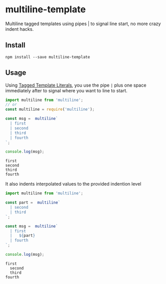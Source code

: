 # multiline-template

Multiline tagged templates using pipes | to signal line start, no more crazy indent hacks.


## Install

```
npm install --save multiline-template
```

## Usage

Using [Tagged Template Literals](https://developer.mozilla.org/en-US/docs/Web/JavaScript/Reference/Template_literals#Tagged_template_literals), you use the pipe `|` plus one space immediately after to signal where you want to line to start.

```js
import multiline from 'multiline';
// or
const multiline = require('multiline');

const msg =  multiline`
  | first
  | second
  | third
  | fourth
`;

console.log(msg);
```

```
first
second
third
fourth
```

It also indents interpolated values to the provided indention level

```js
import multiline from 'multiline';

const part =  multiline`
  | second
  | third
`;

const msg =  multiline`
  | first
  |   ${part}
  | fourth
`;

console.log(msg);
```

```
first
  second
  third
fourth
```